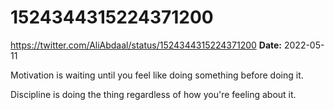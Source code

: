# 1524344315224371200
https://twitter.com/AliAbdaal/status/1524344315224371200
**Date:** 2022-05-11

Motivation is waiting until you feel like doing something before doing it. 

Discipline is doing the thing regardless of how you're feeling about it.
